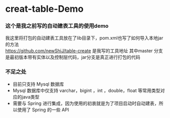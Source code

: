 # creat-table-Demo

### 这个是我之前写的自动建表工具的使用demo

我这里将打包的自动建表工具放在了lib目录下，pom.xml也写了如何导入本地jar的方法   
https://github.com/newShiJ/table-create 是我写的工具地址 其中master 分支是最初版本带有实体以及控制层代码，jar分支是真正进行打包的代码


### 不足之处
*	目前只支持 Mysql 数据库
* 	Mysql 数据库中仅支持 varchar，bigint ，int ，double，float 等常用类型对应的java类型
*  需要与 Spring 进行集成，因为使用的初衷就是为了项目启动时自动建表，所以使用了 Spring 的一些 API
